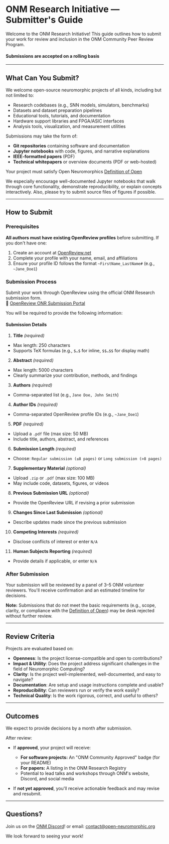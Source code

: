 # ONM Research Initiative — Submitter's Guide

Welcome to the ONM Research Initiative! This guide outlines how to submit your work for review and inclusion in the ONM Community Peer Review Program.

#### Submissions are accepted on a rolling basis

---

## What Can You Submit?

We welcome open-source neuromorphic projects of all kinds, including but not limited to:

- Research codebases (e.g., SNN models, simulators, benchmarks)
- Datasets and dataset preparation pipelines
- Educational tools, tutorials, and documentation
- Hardware support libraries and FPGA/ASIC interfaces
- Analysis tools, visualization, and measurement utilities

Submissions may take the form of:
- **Git repositories** containing software and documentation  
- **Jupyter notebooks** with code, figures, and narrative explanations  
- **IEEE-formatted papers** (PDF)  
- **Technical whitepapers** or overview documents (PDF or web-hosted)  

Your project must satisfy Open Neuromorphics [Definition of Open](../policies/open-definition.md)

We especially encourage well-documented Jupyter notebooks that walk through core functionality, demonstrate reproducibility, or explain concepts interactively.  Also, please try to submit source files of figures if possible.

---

## How to Submit

### Prerequisites

**All authors must have existing OpenReview profiles** before submitting. If you don't have one:
1. Create an account at [OpenReview.net](https://openreview.net/)
2. Complete your profile with your name, email, and affiliations
3. Ensure your profile ID follows the format `~FirstName_LastName#` (e.g., `~Jane_Doe1`)

### Submission Process

Submit your work through OpenReview using the official ONM Research submission form.  
🔗 [OpenReview ONR Submission Portal](https://openreview.net/)

You will be required to provide the following information:

#### Submission Details

1. **Title** *(required)*  
  - Max length: 250 characters  
  - Supports TeX formulas (e.g., `$…$` for inline, `$$…$$` for display math)  

2. **Abstract** *(required)*  
  - Max length: 5000 characters  
  - Clearly summarize your contribution, methods, and findings  

3. **Authors** *(required)*  
  - Comma-separated list (e.g., `Jane Doe, John Smith`)  

4. **Author IDs** *(required)*  
  - Comma-separated OpenReview profile IDs (e.g., `~Jane_Doe1`)  

5. **PDF** *(required)*  
  - Upload a `.pdf` file (max size: 50 MB)  
  - Include title, authors, abstract, and references  

6. **Submission Length** *(required)*  
  - Choose: `Regular submission (≤8 pages)` or `Long submission (>8 pages)`  

7. **Supplementary Material** *(optional)*  
  - Upload `.zip` or `.pdf` (max size: 100 MB)  
  - May include code, datasets, figures, or videos  

8. **Previous Submission URL** *(optional)*  
  - Provide the OpenReview URL if revising a prior submission  

9. **Changes Since Last Submission** *(optional)*  
  - Describe updates made since the previous submission  

10. **Competing Interests** *(required)*  
   - Disclose conflicts of interest or enter `N/A`  

11. **Human Subjects Reporting** *(required)*  
   - Provide details if applicable, or enter `N/A`  

### After Submission

Your submission will be reviewed by a panel of 3–5 ONM volunteer reviewers. You'll receive confirmation and an estimated timeline for decisions.

**Note:** Submissions that do not meet the basic requirements (e.g., scope, clarity, or compliance with the [Definition of Open](../policies/open-definition.md)) may be desk rejected without further review.

---

## Review Criteria

Projects are evaluated based on:
- **Openness**: Is the project license-compatible and open to contributions?
- **Impact & Utility**: Does the project address significant challenges in the field of Neuromorphic Computing?
- **Clarity**: Is the project well-implemented, well-documented, and easy to navigate?
- **Documentation**: Are setup and usage instructions complete and usable?
- **Reproducibility**: Can reviewers run or verify the work easily?
- **Technical Quality**: Is the work rigorous, correct, and useful to others?

---

## Outcomes

We expect to provide decisions by a month after submission.

After review:
- If **approved**, your project will receive:
  - **For software projects:** An "ONM Community Approved" badge (for your README)
  - **For papers:** A listing in the ONM Research Registry
  - Potential to lead talks and workshops through ONM's website, Discord, and social media

- If **not yet approved**, you'll receive actionable feedback and may revise and resubmit.

---

## Questions?

Join us on the [ONM Discord](https://discord.gg/3dbSPeAZkk)! or email: [contact@open-neuromorphic.org](mailto:contact@open-neuromorphic.org)

We look forward to seeing your work!

